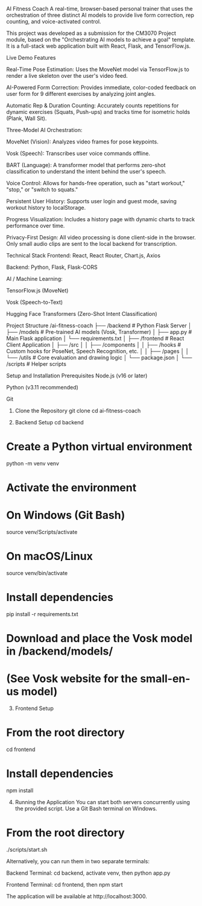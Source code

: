 AI Fitness Coach
A real-time, browser-based personal trainer that uses the orchestration of three distinct AI models to provide live form correction, rep counting, and voice-activated control.

This project was developed as a submission for the CM3070 Project module, based on the "Orchestrating AI models to achieve a goal" template. It is a full-stack web application built with React, Flask, and TensorFlow.js.

Live Demo Features

Real-Time Pose Estimation: Uses the MoveNet model via TensorFlow.js to render a live skeleton over the user's video feed.

AI-Powered Form Correction: Provides immediate, color-coded feedback on user form for 9 different exercises by analyzing joint angles.

Automatic Rep & Duration Counting: Accurately counts repetitions for dynamic exercises (Squats, Push-ups) and tracks time for isometric holds (Plank, Wall Sit).

Three-Model AI Orchestration:

MoveNet (Vision): Analyzes video frames for pose keypoints.

Vosk (Speech): Transcribes user voice commands offline.

BART (Language): A transformer model that performs zero-shot classification to understand the intent behind the user's speech.

Voice Control: Allows for hands-free operation, such as "start workout," "stop," or "switch to squats."

Persistent User History: Supports user login and guest mode, saving workout history to localStorage.

Progress Visualization: Includes a history page with dynamic charts to track performance over time.

Privacy-First Design: All video processing is done client-side in the browser. Only small audio clips are sent to the local backend for transcription.

Technical Stack
Frontend: React, React Router, Chart.js, Axios

Backend: Python, Flask, Flask-CORS

AI / Machine Learning:

TensorFlow.js (MoveNet)

Vosk (Speech-to-Text)

Hugging Face Transformers (Zero-Shot Intent Classification)

Project Structure
/ai-fitness-coach
├── /backend         # Python Flask Server
│   ├── /models      # Pre-trained AI models (Vosk, Transformer)
│   ├── app.py       # Main Flask application
│   └── requirements.txt
│
├── /frontend        # React Client Application
│   ├── /src
│   │   ├── /components
│   │   ├── /hooks   # Custom hooks for PoseNet, Speech Recognition, etc.
│   │   ├── /pages
│   │   └── /utils   # Core evaluation and drawing logic
│   └── package.json
│
└── /scripts         # Helper scripts

Setup and Installation
Prerequisites
Node.js (v16 or later)

Python (v3.11 recommended)

Git

1. Clone the Repository
git clone <your-repo-url>
cd ai-fitness-coach

2. Backend Setup
cd backend

# Create a Python virtual environment
python -m venv venv

# Activate the environment
# On Windows (Git Bash)
source venv/Scripts/activate
# On macOS/Linux
source venv/bin/activate

# Install dependencies
pip install -r requirements.txt

# Download and place the Vosk model in /backend/models/
# (See Vosk website for the small-en-us model)

3. Frontend Setup
# From the root directory
cd frontend

# Install dependencies
npm install

4. Running the Application
You can start both servers concurrently using the provided script. Use a Git Bash terminal on Windows.

# From the root directory
./scripts/start.sh

Alternatively, you can run them in two separate terminals:

Backend Terminal: cd backend, activate venv, then python app.py

Frontend Terminal: cd frontend, then npm start

The application will be available at http://localhost:3000.